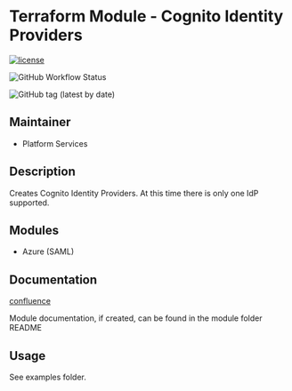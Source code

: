# Terraform Module - Cognito Identity Providers

[![license](https://img.shields.io/badge/License-Apache%202.0-blue.svg)](https://opensource.org/licenses/Apache-2.0)

![GitHub Workflow Status](https://img.shields.io/github/workflow/status/ohpensource/terraform-aws-ohp-cognito-idp/continuous-delivery)

![GitHub tag (latest by date)](https://img.shields.io/github/v/tag/ohpensource/terraform-aws-ohp-cognito-idp)

## Maintainer

* Platform Services

## Description

Creates Cognito Identity Providers. At this time there is only one IdP supported.

## Modules

* Azure (SAML)

## Documentation

[confluence](https://ohpendev.atlassian.net/wiki/spaces/CCE/pages/2062320795/Terraform+Modules)

Module documentation, if created, can be found in the module folder README

## Usage

See examples folder.
